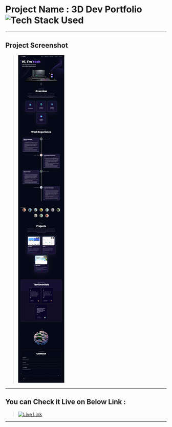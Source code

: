 # Project Name : 3D Dev Portfolio ![Tech Stack Used](https://img.shields.io/badge/Technologies-ReactJS-orange)

---

## Project Screenshot

> ![SS](./SS.png)

---

## You can Check it Live on Below Link :

> [![Live Link](https://img.shields.io/badge/DEPLOYED-LINK-green)](https://yash-pundhir-portfolio-sj.netlify.app/)

---
